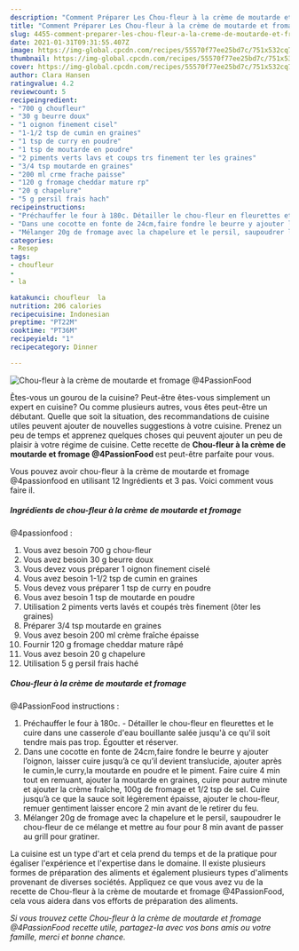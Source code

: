 ```yaml
---
description: "Comment Préparer Les Chou-fleur à la crème de moutarde et fromage  @4PassionFood"
title: "Comment Préparer Les Chou-fleur à la crème de moutarde et fromage  @4PassionFood"
slug: 4455-comment-preparer-les-chou-fleur-a-la-creme-de-moutarde-et-fromage-4passionfood
date: 2021-01-31T09:31:55.407Z
image: https://img-global.cpcdn.com/recipes/55570f77ee25bd7c/751x532cq70/chou-fleur-a-la-creme-de-moutarde-et-fromage-4passionfood-photo-principale-de-la-recette.jpg
thumbnail: https://img-global.cpcdn.com/recipes/55570f77ee25bd7c/751x532cq70/chou-fleur-a-la-creme-de-moutarde-et-fromage-4passionfood-photo-principale-de-la-recette.jpg
cover: https://img-global.cpcdn.com/recipes/55570f77ee25bd7c/751x532cq70/chou-fleur-a-la-creme-de-moutarde-et-fromage-4passionfood-photo-principale-de-la-recette.jpg
author: Clara Hansen
ratingvalue: 4.2
reviewcount: 5
recipeingredient:
- "700 g choufleur"
- "30 g beurre doux"
- "1 oignon finement cisel"
- "1-1/2 tsp de cumin en graines"
- "1 tsp de curry en poudre"
- "1 tsp de moutarde en poudre"
- "2 piments verts lavs et coups trs finement ter les graines"
- "3/4 tsp moutarde en graines"
- "200 ml crme frache paisse"
- "120 g fromage cheddar mature rp"
- "20 g chapelure"
- "5 g persil frais hach"
recipeinstructions:
- "Préchauffer le four à 180c. Détailler le chou-fleur en fleurettes et le cuire dans une casserole d&#39;eau bouillante salée jusqu&#39;à ce qu&#39;il soit tendre mais pas trop. Égoutter et réserver."
- "Dans une cocotte en fonte de 24cm,faire fondre le beurre y ajouter l’oignon, laisser cuire jusqu’à ce qu’il devient translucide, ajouter après le cumin,le curry,la moutarde en poudre et le piment. Faire cuire 4 min tout en remuant, ajouter la moutarde en graines, cuire pour autre minute et ajouter la crème fraîche, 100g de fromage et 1/2 tsp de sel. Cuire jusqu’à ce que la sauce soit légèrement épaisse, ajouter le chou-fleur, remuer gentiment laisser encore 2 min avant de le retirer du feu."
- "Mélanger 20g de fromage avec la chapelure et le persil, saupoudrer le chou-fleur de ce mélange et mettre au four pour 8 min avant de passer au grill pour gratiner."
categories:
- Resep
tags:
- choufleur
- 
- la

katakunci: choufleur  la 
nutrition: 206 calories
recipecuisine: Indonesian
preptime: "PT22M"
cooktime: "PT36M"
recipeyield: "1"
recipecategory: Dinner

---
```



![Chou-fleur à la crème de moutarde et fromage 
@4PassionFood](https://img-global.cpcdn.com/recipes/55570f77ee25bd7c/751x532cq70/chou-fleur-a-la-creme-de-moutarde-et-fromage-4passionfood-photo-principale-de-la-recette.jpg)

Êtes-vous un gourou de la cuisine? Peut-être êtes-vous simplement un expert en cuisine? Ou comme plusieurs autres, vous êtes peut-être un débutant. Quelle que soit la situation, des recommandations de cuisine utiles peuvent ajouter de nouvelles suggestions à votre cuisine. Prenez un peu de temps et apprenez quelques choses qui peuvent ajouter un peu de plaisir à votre régime de cuisine. Cette recette de <strong> Chou-fleur à la crème de moutarde et fromage 
@4PassionFood </strong> est peut-être parfaite pour vous.

<!--inarticleads1-->

Vous pouvez avoir chou-fleur à la crème de moutarde et fromage 
@4passionfood en utilisant 12 Ingrédients et 3 pas. Voici comment vous faire il.

##### Ingrédients de chou-fleur à la crème de moutarde et fromage 
@4passionfood :

1. Vous avez besoin 700 g chou-fleur
1. Vous avez besoin 30 g beurre doux
1. Vous devez vous préparer 1 oignon finement ciselé
1. Vous avez besoin 1-1/2 tsp de cumin en graines
1. Vous devez vous préparer 1 tsp de curry en poudre
1. Vous avez besoin 1 tsp de moutarde en poudre
1. Utilisation 2 piments verts lavés et coupés très finement (ôter les graines)
1. Préparer 3/4 tsp moutarde en graines
1. Vous avez besoin 200 ml crème fraîche épaisse
1. Fournir 120 g fromage cheddar mature râpé
1. Vous avez besoin 20 g chapelure
1. Utilisation 5 g persil frais haché




<!--inarticleads2-->

##### Chou-fleur à la crème de moutarde et fromage 
@4PassionFood instructions :

1. Préchauffer le four à 180c. - Détailler le chou-fleur en fleurettes et le cuire dans une casserole d&#39;eau bouillante salée jusqu&#39;à ce qu&#39;il soit tendre mais pas trop. Égoutter et réserver.
1. Dans une cocotte en fonte de 24cm,faire fondre le beurre y ajouter l’oignon, laisser cuire jusqu’à ce qu’il devient translucide, ajouter après le cumin,le curry,la moutarde en poudre et le piment. Faire cuire 4 min tout en remuant, ajouter la moutarde en graines, cuire pour autre minute et ajouter la crème fraîche, 100g de fromage et 1/2 tsp de sel. Cuire jusqu’à ce que la sauce soit légèrement épaisse, ajouter le chou-fleur, remuer gentiment laisser encore 2 min avant de le retirer du feu.
1. Mélanger 20g de fromage avec la chapelure et le persil, saupoudrer le chou-fleur de ce mélange et mettre au four pour 8 min avant de passer au grill pour gratiner.




<!--inarticleads1-->

<p>
La cuisine est un type d'art et cela prend du temps et de la pratique pour égaliser l'expérience et l'expertise dans le domaine. Il existe plusieurs formes de préparation des aliments et également plusieurs types d'aliments provenant de diverses sociétés. Appliquez ce que vous avez vu de la recette de Chou-fleur à la crème de moutarde et fromage 
@4PassionFood, cela vous aidera dans vos efforts de préparation des aliments.
</p>

<p>
<i>Si vous trouvez cette Chou-fleur à la crème de moutarde et fromage 
@4PassionFood recette utile, partagez-la avec vos bons amis ou votre famille, merci et bonne chance.</i>
</p>
